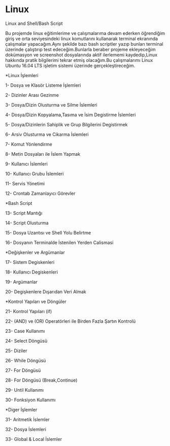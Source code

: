 # Linux

Linux and Shell/Bash Script

Bu projemde linux eğitimlerime ve çalışmalarıma devam ederken öğrendiğim giriş ve orta seviyesindeki linux komutlarını kullanarak terminal ekranında çalışmalar yapacağım.Aynı şekilde bazı bash scriptler yazıp bunları terminal üzerinde çalıştırıp test edeceğim.Bunlarla beraber projeme ekleyeceğim dokümasyon ve screenshot dosyalarında aktif ilerlememi kaydedip,Linux hakkında pratik bilgilerimi tekrar etmiş olacağım.Bu çalışmalarımı Linux
Ubuntu 16.04 LTS işletim sistemi üzerinde gerçekleştireceğim.


*Linux İşlemleri 

1-  Dosya ve Klasör Listeme İşlemleri

2-  Dizinler Arası Gezinme

3-  Dosya/Dizin Olusturma ve Silme İslemleri

4-  Dosya/Dizin Kopyalama,Tasıma ve İsim Degistirme İslemleri

5-  Dosya/Dizinlerin Sahiplik ve Grup Bilgilerini Degistirmek

6-  Arsiv Olusturma ve Cikarma İslemleri

7-  Komut Yönlendirme

8-  Metin Dosyaları ile İslem Yapmak

9-  Kullanıcı İslemleri

10- Kullanıcı Grubu İslemleri

11- Servis Yönetimi

12- Crontab Zamanlayıcı Görevler

*Bash Script

13- Script Mantığı

14- Script Olusturma

15- Dosya Uzantısı ve Shell Yolu Belirtme

16- Dosyanın Terminalde İstenilen Yerden Calismasi

*Değişkenler ve Argümanlar

17- Sistem Degiskenleri

18- Kullanıcı Degiskenleri

19- Argümanlar

20- Degişkenlere Dışarıdan Veri Almak

*Kontrol Yapıları ve Döngüler

21- Kontrol Yapıları (if)

22- (AND) ve (OR) Operatörleri ile Birden Fazla Şartın Kontrolü

23- Case Kullanımı

24- Select Döngüsü

25- Diziler

26- While Döngüsü

27- For Döngüsü

28- For Döngüsü (Break,Continue)

29- Until Kullanımı

30- Fonksiyon Kullanımı

*Diger İşlemler

31- Aritmetik İslemler

32- Dosya İslemleri

33- Global & Local İslemler


